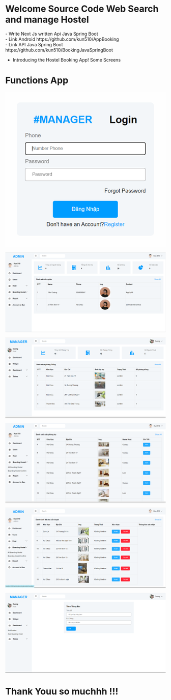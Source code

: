 <h1>Welcome Source Code Web Search and manage Hostel</h1>
- Write Next Js written Api Java Spring Boot </br>
- Link Android
<a>https://github.com/kun510/AppBooking</a> </br> 
- Link API Java Spring Boot
<a>https://github.com/kun510/BookingJavaSpringBoot</a> </br>

- Introducing the Hostel Booking App! Some Screens

# Functions App

<p align="center">
  <img src="assets/l.png">
</p>
<p align="center">
  <img src="assets/h.png" >
</p>
<p align="center">
  <img src="assets/ht.png" >
</p>
<p align="center">
  <img src="assets/r.png" >
</p>
<p align="center">
  <img src="assets/d.png" >
</p>
<p align="center">
  <img src="assets/tb.png">
</p>

# Thank Youu so muchhh !!!
